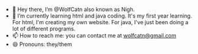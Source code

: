 - 👋 Hey there, I’m @WolfCatn also known as Nigh.
- 🌱 I’m currently learning html and java coding. It's my first year learning. For html, I'm creating my own website. For java, I've just been doing a lot of different programs.
- 📫 How to reach me: you can contact me at wolfcatn@gmail.com
- 😄 Pronouns: they/them

<!---
WolfCatn/WolfCatn is a ✨ special ✨ repository because its `README.md` (this file) appears on your GitHub profile.
You can click the Preview link to take a look at your changes.
--->
